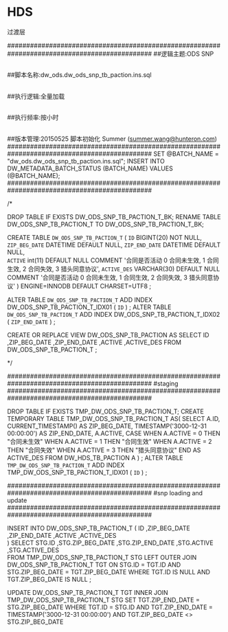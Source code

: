 # HDS
过渡层

##############################################################################################
##逻辑主题:ODS SNP
##
##脚本名称:dw_ods.dw_ods_snp_tb_paction.ins.sql
##
##执行逻辑:全量加载
##
##执行频率:按小时
##
##
##版本管理:20150525 脚本初始化      Summer (summer.wang@hunteron.com)
##############################################################################################
SET @BATCH_NAME =  "dw_ods.dw_ods_snp_tb_paction.ins.sql";
INSERT INTO DW_METADATA_BATCH_STATUS (BATCH_NAME) VALUES (@BATCH_NAME);
##############################################################################################

/*

DROP TABLE IF EXISTS DW_ODS_SNP_TB_PACTION_T_BK;
RENAME TABLE DW_ODS_SNP_TB_PACTION_T TO DW_ODS_SNP_TB_PACTION_T_BK;

CREATE TABLE `DW_ODS_SNP_TB_PACTION_T` (
  `ID` BIGINT(20) NOT NULL,
  `ZIP_BEG_DATE` DATETIME DEFAULT NULL,
  `ZIP_END_DATE` DATETIME DEFAULT NULL,  
  `ACTIVE` int(11) DEFAULT NULL COMMENT '合同是否活动 0 合同未生效, 1 合同生效, 2 合同失效, 3 猎头同意协议',
  `ACTIVE_DES` VARCHAR(30) DEFAULT NULL COMMENT '合同是否活动 0 合同未生效, 1 合同生效, 2 合同失效, 3 猎头同意协议'
) ENGINE=INNODB DEFAULT CHARSET=UTF8
;

ALTER TABLE `DW_ODS_SNP_TB_PACTION_T` ADD INDEX DW_ODS_SNP_TB_PACTION_T_IDX01 ( `ID` ) ;
ALTER TABLE `DW_ODS_SNP_TB_PACTION_T` ADD INDEX DW_ODS_SNP_TB_PACTION_T_IDX02 ( `ZIP_END_DATE` ) ;


CREATE OR REPLACE VIEW DW_ODS_SNP_TB_PACTION AS
SELECT
 ID
,ZIP_BEG_DATE
,ZIP_END_DATE
,ACTIVE
,ACTIVE_DES
FROM DW_ODS_SNP_TB_PACTION_T
;

*/

##############################################################################################
#staging
##############################################################################################

DROP TABLE IF EXISTS TMP_DW_ODS_SNP_TB_PACTION_T;
CREATE TEMPORARY TABLE TMP_DW_ODS_SNP_TB_PACTION_T AS(
SELECT
A.ID,
CURRENT_TIMESTAMP()              AS ZIP_BEG_DATE,
TIMESTAMP('3000-12-31 00:00:00') AS ZIP_END_DATE,
A.ACTIVE,
CASE WHEN A.ACTIVE = 0 THEN "合同未生效"
     WHEN A.ACTIVE = 1 THEN "合同生效"
     WHEN A.ACTIVE = 2 THEN "合同失效"
     WHEN A.ACTIVE = 3 THEN "猎头同意协议"
END AS ACTIVE_DES
FROM DW_HDS_TB_PACTION A
)
;
ALTER TABLE `TMP_DW_ODS_SNP_TB_PACTION_T` ADD INDEX TMP_DW_ODS_SNP_TB_PACTION_T_IDX01 ( `ID` ) ;

##############################################################################################
#snp loading and update
##############################################################################################

INSERT INTO DW_ODS_SNP_TB_PACTION_T
(
 ID
,ZIP_BEG_DATE
,ZIP_END_DATE
,ACTIVE 
,ACTIVE_DES       
)
SELECT
 STG.ID
,STG.ZIP_BEG_DATE
,STG.ZIP_END_DATE
,STG.ACTIVE   
,STG.ACTIVE_DES     
FROM TMP_DW_ODS_SNP_TB_PACTION_T STG
LEFT OUTER JOIN DW_ODS_SNP_TB_PACTION_T TGT ON STG.ID = TGT.ID AND STG.ZIP_BEG_DATE = TGT.ZIP_BEG_DATE
WHERE TGT.ID IS NULL AND TGT.ZIP_BEG_DATE IS NULL
;



UPDATE DW_ODS_SNP_TB_PACTION_T TGT INNER JOIN TMP_DW_ODS_SNP_TB_PACTION_T STG
SET
   TGT.ZIP_END_DATE = STG.ZIP_BEG_DATE
WHERE TGT.ID = STG.ID AND TGT.ZIP_END_DATE = TIMESTAMP('3000-12-31 00:00:00')
AND TGT.ZIP_BEG_DATE <> STG.ZIP_BEG_DATE
